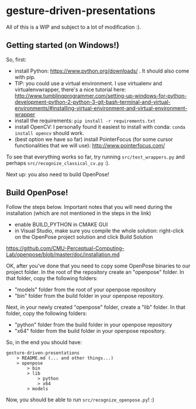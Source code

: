 # gesture-driven-presentations

All of this is a WIP and subject to a lot of modification :).

## Getting started (on Windows!)

So, first:
* install Python: https://www.python.org/downloads/ . It should also come with pip.
* TIP: you could use a virtual environment. I use virtualenv and virtualenvwrapper, there's a nice tutorial here: http://www.tumblingprogrammer.com/setting-up-windows-for-python-development-python-2-python-3-git-bash-terminal-and-virtual-environments/#installing-virtual-environment-and-virtual-environment-wrapper
* install the requirements: `pip install -r requirements.txt`
* install OpenCV: I personally found it easiest to install with conda: `conda install opencv` should work.
* (best option we have so far) install PointerFocus (for some cursor functionalities that we will use): http://www.pointerfocus.com/

To see that everything works so far, try running `src/test_wrappers.py` and perhaps `src/recognize_classical_cv.py` :).

Next up: you also need to build OpenPose!

## Build OpenPose!

Follow the steps below. Important notes that you will need during the installation (which are not mentioned in the steps in the link)
* enable BUILD_PYTHON in CMAKE GUI
* in Visual Studio, make sure you compile the whole solution: right-click on the OpenPose project solution and click Build Solution

https://github.com/CMU-Perceptual-Computing-Lab/openpose/blob/master/doc/installation.md

OK, after you've done that you need to copy some OpenPose binaries to our project folder.
In the root of the repository create an "openpose" folder. In that folder, copy the following folders:
* "models" folder from the root of your openpose repository
* "bin" folder from the build folder in your openpose repository.

Next, in your newly created "openpose" folder, create a "lib" folder. In that folder, copy the following folders:
* "python" folder from the build folder in your openpose repository
* "x64" folder from the build folder in your openpose repository.

So, in the end you should have:
```
gesture-driven-presentations
    > README.md (... and other things...)
    > openpose
        > bin
        > lib
            > python
            > x64
        > models
```

Now, you should be able to run `src/recognize_openpose.py`! :)
